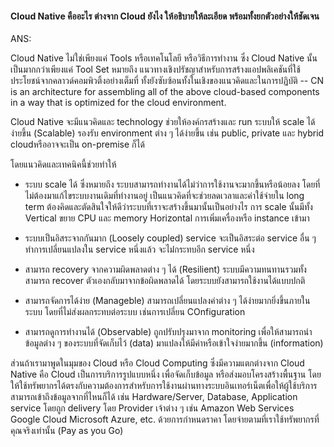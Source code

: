 #### Cloud Native คืออะไร ต่างจาก Cloud ยังไง ให้อธิบายให้ละเอียด พร้อมทั้งยกตัวอย่างให้ชัดเจน

ANS: 

Cloud Native ไม่ใช่เพียงแค่ Tools หรือเทคโนโลยี หรือวิธีการทำงาน ซึ่ง Cloud Native นั้นเป็นมากกว่าเพียงแค่ Tool Set หมายถึง แนวทางเชิงปรัชญาสำหรับการสร้างแอปพลิเคชันที่ใช้ประโยชน์จากคลาวด์คอมพิวติ้งอย่างเต็มที่ ทั้งยังซับซ้อนทั้งในเชิงของแนวคิดและในการปฏิบัติ
-- CN is an architecture for assembling all of the above cloud-based components 
in a way that is optimized for the cloud environment.

Cloud Native จะมีแนวคิดและ technology ช่วยให้องค์กรสร้างและ run ระบบให้ scale ได้ง่ายขึ้น (Scalable)
รองรับ environment ต่าง ๆ ได้ง่ายขึ้น
เช่น public, private และ hybrid cloudหรืออาจจะเป็น on-premise ก็ได้

โดยแนวคิดและเทคนิคนี้ช่วยทำให้
- ระบบ scale ได้
ซึ่งหมายถึง ระบบสามารถทำงานได้ไม่ว่าการใช้งานจะมากขึ้นหรือน้อยลง โดยที่ไม่ต้องมาแก้ไขระบบงานเดิมที่ทำงานอยู่ เป็นแนวคิดที่จะช่วยลดเวลาและค่าใช้จ่ายใน long term ต้องคิดและตัดสินใจให้ดีว่าระบบที่เราจะสร้างขึ้นมานั้นเป็นอย่างไร
การ scale นั้นมีทั้ง
Vertical ขยาย CPU และ memory
Horizontal การเพิ่มเครื่องหรือ instance เข้ามา

- ระบบเป็นอิสระจากกันมาก (Loosely coupled)
service จะเป็นอิสระต่อ service อื่น ๆ
ทำการเปลี่ยนแปลงใน service หนึ่งแล้ว จะไม่่กระทบอีก service หนึ่ง

- สามารถ recovery จากความผิดพลาดต่าง ๆ ได้ (Resilient)
ระบบมีความทนทานรวมทั้งสามารถ recover ตัวเองกลับมาจากข้อผิดพลาดได้
โดยระบบยังสามารถใช้งานได้แบบปกติ

- สามารถจัดการได้ง่าย (Manageble)
สามารถเปลี่ยนแปลงค่าต่าง ๆ ได้ง่ายมากยิ่งขึ้นภายในระบบ โดยที่ไม่ส่งผลกระทบต่อระบบ เช่นการเปลี่ยน COnfiguration

- สามารถดูการทำงานได้ (Observable)
ถูกปรับปรุงมาจาก monitoring เพื่อให้สามารถนำข้อมูลต่าง ๆ ของระบบที่จัดเก็บไว้ (data)
มาแปลงให้มีค่าหรือเข้าใจง่ายมากขึ้น (information)

ส่วนถ้าเรามาพูดในมุมของ Cloud หรือ Cloud Computing ซึ่งมีความแตกต่างจาก Cloud Native คือ Cloud เป็นการบริการรูปแบบหนึ่ง เพื่อจัดเก็บข้อมูล หรือส่งมอบโครงสร้างพื้นฐาน โดยให้ใช้ทรัพยากรได้ตรงกับความต้องการสำหรับการใช้งานผ่านทางระบบอินเทอร์เน็ตเพื่อให้ผู้ใช้บริการสามารถเข้าถึงข้อมูลจากที่ไหนก็ได้ เช่น Hardware/Server, Database, Application service
โดยถูก delivery โดย Provider เจ้าต่าง ๆ เช่น
Amazon Web Services
Google Cloud
Microsoft Azure, etc.
ด้วยการกำหนดราคา โดยจ่ายตามที่เราใช้ทรัพยากรที่คุณจริงเท่านั้น (Pay as you Go)
